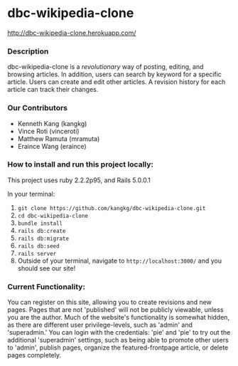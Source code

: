 # dbc-wikipedia-clone

http://dbc-wikipedia-clone.herokuapp.com/


### Description
dbc-wikipedia-clone is a *revolutionary* way of posting, editing, and browsing articles. In addition, users can search by keyword for a specific article.
Users can create and edit other articles. A revision history for each article can track their changes.


### Our Contributors

* Kenneth Kang (kangkg)
* Vince Roti (vinceroti)
* Matthew Ramuta (mramuta)
* Eraince Wang (eraince)


### How to install and run this project locally:

This project uses ruby 2.2.2p95, and Rails 5.0.0.1

In your terminal:

1. `git clone https://github.com/kangkg/dbc-wikipedia-clone.git`
2. `cd dbc-wikipedia-clone`
3. `bundle install`
4. `rails db:create`
5. `rails db:migrate`
6. `rails db:seed`
7. `rails server`
8. Outside of your terminal, navigate to `http://localhost:3000/` and you should see our site!


### Current Functionality:

You can register on this site, allowing you to create revisions and new pages. Pages that are not 'published' will not be publicly viewable, unless you are the author. Much of the website's functionality is somewhat hidden, as there are different user privilege-levels, such as 'admin' and 'superadmin.' You can login with the credentials: 'pie' and 'pie' to try out the additional 'superadmin' settings, such as being able to promote other users to 'admin', publish pages, organize the featured-frontpage article, or delete pages completely. 
